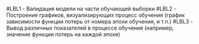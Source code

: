 #LBL1 - Валидация модели на части обучающей выборки
#LBL2 - Построение графиков, визуализирующих процесс обучения (график зависимости функции потерь от номера эпохи обучения, и т.п.)
#LBL3 - Вывод различных показателей в процессе обучения (например, значение функции потерь на каждой эпохе)
